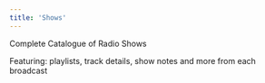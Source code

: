 ```yaml
---
title: 'Shows'
---
```

Complete Catalogue of Radio Shows

Featuring: playlists, track details, show notes and more from each broadcast
